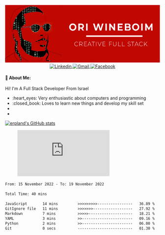 <center>
<img src="https://github.com/erpland/erpland/blob/main/assets/banner.gif"/>
</center>

<div align="center">
<a href="https://www.linkedin.com/in/ori-wineboim/">
  <img align="center" alt="Linkedin" src="https://img.shields.io/badge/linkedin-%230077B5.svg?style=for-the-badge&logo=linkedin&logoColor=white" />
</a>
<a href="mailto:yanuka7@gmail.com.com">
  <img align="center" alt="Gmail" src="https://img.shields.io/badge/Gmail-D14836?style=for-the-badge&logo=gmail&logoColor=white" />
</a>
<a href="https://www.facebook.com/ORi.Win">
  <img align="center" alt="Facebook" src="https://img.shields.io/badge/Facebook-%231877F2.svg?style=for-the-badge&logo=Facebook&logoColor=white" />
</a>
</div>

<h4>💬 About Me:</h4>
<p>Hi! I'm A Full Stack Developer From Israel </p>
<ul>
  <li>:heart_eyes: Very enthusiastic about computers and programming</li>
  <li>:closed_book: Loves to learn new things and develop my skill set</li>
  <li></li>
  <li></li>
</ul>

[![erpland's GitHub stats](https://github-readme-stats.vercel.app/api?username=erpland)](https://github.com/erpland/github-readme-stats)
<!--
**erpland/erpland** is a ✨ _special_ ✨ repository because its `README.md` (this file) appears on your GitHub profile.

Here are some ideas to get you started:

- 🔭 I’m currently working on ...
- 🌱 I’m currently learning ...
- 👯 I’m looking to collaborate on ...
- 🤔 I’m looking for help with ...
- 💬 Ask me about ...
- 📫 How to reach me: ...
- 😄 Pronouns: ...
- ⚡ Fun fact: ...
-->
<figure><embed src="https://wakatime.com/share/@erpland/bac6859b-2a8a-4478-aa68-2879f4337761.svg"></embed></figure>
<!--START_SECTION:waka-->

```text
From: 15 November 2022 - To: 19 November 2022

Total Time: 40 mins

JavaScript       14 mins         >>>>>>>>>----------------   36.89 %
GitIgnore file   11 mins         >>>>>>>------------------   27.92 %
Markdown         7 mins          >>>>>--------------------   18.21 %
YAML             3 mins          >>-----------------------   09.16 %
Python           2 mins          >>-----------------------   06.00 %
Git              0 secs          -------------------------   01.30 %
```

<!--END_SECTION:waka-->
